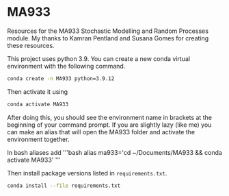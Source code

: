 # MA933
Resources for the MA933 Stochastic Modelling and Random Processes module.
My thanks to Kamran Pentland and Susana Gomes for creating these resources. 

This project uses python 3.9. You can create a new conda virtual environment with the following command.
```bash
conda create -n MA933 python=3.9.12
```
Then activate it using
```bash
conda activate MA933
```
After doing this, you should see the environment name in brackets at the beginning of your command prompt.
If you are slightly lazy (like me) you can make an alias that will open the MA933 folder and activate the environment together. 

In bash aliases add 
'''bash
alias ma933='cd ~/Documents/MA933 && conda activate MA933'
'''

Then install package versions listed in `requirements.txt`.
```bash
conda install --file requirements.txt
```
